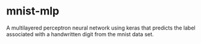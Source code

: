 # mnist-mlp 
A multilayered perceptron neural network using keras that predicts the label associated with a handwritten digit from the mnist data set.
